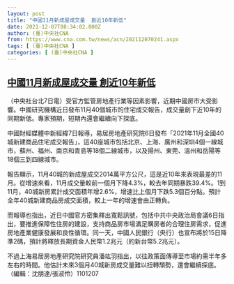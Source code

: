 ```yaml
---
layout: post
title: "中國11月新成屋成交量  創近10年新低"
date: 2021-12-07T08:34:02.000Z
author: (臺)中央社CNA
from: https://www.cna.com.tw/news/acn/202112070241.aspx
tags: [ (臺)中央社CNA ]
categories: [ (臺)中央社CNA ]
---
```

<!--1638866042000-->
[中國11月新成屋成交量  創近10年新低](https://www.cna.com.tw/news/acn/202112070241.aspx)
------

<div>
<div></div><div><p>（中央社台北7日電）受官方監管房地產行業等因素影響，近期中國房市大受影響。中國研究機構近日發布11月40個城市的住宅成交報告，成交量創下近10年的同期新低。專家預期，短期內還會繼續向下探底。</p><p>中國財經媒體中新經緯7日報導，易居房地產研究院6日發布「2021年11月全國40城新建商品住宅成交報告」，這40座城市包括北京、上海、廣州和深圳4個一線城市，蘇州、福州、南京和青島等18個二線城市，以及揚州、東莞、溫州和岳陽等18個三到四線城市。</p><p>報告顯示，11月40城的新成屋成交2014萬平方公尺，這是近10年來表現最差的11月。從增速來看，11月成交量較前一個月下降4.3%，較去年同期暴跌39.4%。1到11月，40城新房累計成交面積年增2.6%，增速比上個月下跌5.3個百分點。預計全年40城新建商品房成交面積，較上一年的增速會由正轉負。</p><p>而報導也指出，近日中國官方密集釋出寬鬆訊號，包括中共中央政治局會議6日指出，要推進保障性住房的建設，支持商品房市場滿足購房者的合理住房需求，促進房地產業健康發展和良性循環。同一天，中國人民銀行（央行）也宣布將於15日降準2碼，預計將釋放長期資金人民幣1.2兆元（約新台幣5.2兆元）。</p><p>不過上海易居房地產研究院研究員潘竑羽指出，以往政策面傳導至市場約需半年多左右的時間。他估計未來3個月40城新房成交量難以扭轉頹勢，還會繼續探底。（編輯：沈朋達/張淑伶）1101207</p></div>
</div>
